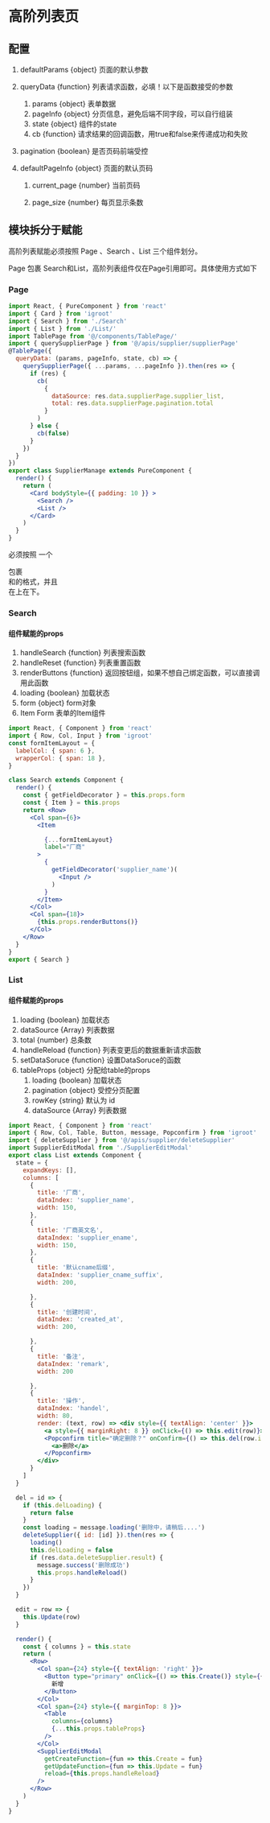 # 高阶列表页

## 配置

1. defaultParams  {object}  页面的默认参数

2. queryData {function} 列表请求函数，必填！以下是函数接受的参数

   1. params {object} 表单数据
   2. pageInfo {object} 分页信息，避免后端不同字段，可以自行组装
   3. state {object} 组件的state
   4. cb {function} 请求结果的回调函数，用true和false来传递成功和失败


3. pagination {boolean} 是否页码前端受控

4. defaultPageInfo {object} 页面的默认页码

   1. current_page  {number} 当前页码

   2. page_size {number} 每页显示条数

        

## 模块拆分于赋能

高阶列表赋能必须按照 Page 、Search 、List 三个组件划分。

Page 包裹 Search和List，高阶列表组件仅在Page引用即可。具体使用方式如下

### Page

```jsx
import React, { PureComponent } from 'react'
import { Card } from 'igroot'
import { Search } from './Search'
import { List } from './List/'
import TablePage from '@/components/TablePage/'
import { querySupplierPage } from '@/apis/supplier/supplierPage'
@TablePage({
  queryData: (params, pageInfo, state, cb) => {
    querySupplierPage({ ...params, ...pageInfo }).then(res => {
      if (res) {
        cb(
          {
            dataSource: res.data.supplierPage.supplier_list,
            total: res.data.supplierPage.pagination.total
          }
        )
      } else {
        cb(false)
      }
    })
  }
})
export class SupplierManage extends PureComponent {
  render() {
    return (
      <Card bodyStyle={{ padding: 10 }} >
        <Search />
        <List />
      </Card>
    )
  }
}
```

必须按照 一个<div>包裹<Search />和<List />的格式，并且<Search />在上<List />在下。

### Search

#### 组件赋能的props

1. handleSearch {function}  列表搜索函数
2. handleReset {function} 列表重置函数
3. renderButtons {function} 返回按钮组，如果不想自己绑定函数，可以直接调用此函数
4. loading {boolean} 加载状态
5. form {object} form对象
6. Item Form 表单的Item组件

```jsx
import React, { Component } from 'react'
import { Row, Col, Input } from 'igroot'
const formItemLayout = {
  labelCol: { span: 6 },
  wrapperCol: { span: 18 },
}

class Search extends Component {
  render() {
    const { getFieldDecorator } = this.props.form
    const { Item } = this.props
    return <Row>
      <Col span={6}>
        <Item

          {...formItemLayout}
          label="厂商"
        >
          {
            getFieldDecorator('supplier_name')(
              <Input />
            )
          }
        </Item>
      </Col>
      <Col span={18}>
        {this.props.renderButtons()}
      </Col>
    </Row>
  }
}
export { Search }
```

### List

#### 组件赋能的props

1. loading {boolean} 加载状态
2. dataSource {Array} 列表数据
3. total {number} 总条数
4. handleReload {function} 列表变更后的数据重新请求函数
5. setDataSoruce  {function} 设置DataSoruce的函数
6. tableProps {object} 分配给table的props
   1. loading {boolean} 加载状态
   2. pagination {object} 受控分页配置
   3. rowKey {string} 默认为 id
   4. dataSource  {Array} 列表数据

```jsx
import React, { Component } from 'react'
import { Row, Col, Table, Button, message, Popconfirm } from 'igroot'
import { deleteSupplier } from '@/apis/supplier/deleteSupplier'
import SupplierEditModal from './SupplierEditModal'
export class List extends Component {
  state = {
    expandKeys: [],
    columns: [
      {
        title: '厂商',
        dataIndex: 'supplier_name',
        width: 150,
      },
      {
        title: '厂商英文名',
        dataIndex: 'supplier_ename',
        width: 150,
      },
      {
        title: '默认cname后缀',
        dataIndex: 'supplier_cname_suffix',
        width: 200,

      },
      {
        title: '创建时间',
        dataIndex: 'created_at',
        width: 200,

      },
      {
        title: '备注',
        dataIndex: 'remark',
        width: 200

      },
      {
        title: '操作',
        dataIndex: 'handel',
        width: 80,
        render: (text, row) => <div style={{ textAlign: 'center' }}>
          <a style={{ marginRight: 8 }} onClick={() => this.edit(row)}>编辑</a>
          <Popconfirm title="确定删除？" onConfirm={() => this.del(row.id)}>
            <a>删除</a>
          </Popconfirm>
        </div>
      }
    ]
  }

  del = id => {
    if (this.delLoading) {
      return false
    }
    const loading = message.loading('删除中，请稍后....')
    deleteSupplier({ id: [id] }).then(res => {
      loading()
      this.delLoading = false
      if (res.data.deleteSupplier.result) {
        message.success('删除成功')
        this.props.handleReload()
      }
    })
  }

  edit = row => {
    this.Update(row)
  }

  render() {
    const { columns } = this.state
    return (
      <Row>
        <Col span={24} style={{ textAlign: 'right' }}>
          <Button type="primary" onClick={() => this.Create()} style={{ marginRight: 8 }}>
            新增
          </Button>
        </Col>
        <Col span={24} style={{ marginTop: 8 }}>
          <Table
            columns={columns}
            {...this.props.tableProps}
          />
        </Col>
        <SupplierEditModal
          getCreateFunction={fun => this.Create = fun}
          getUpdateFunction={fun => this.Update = fun}
          reload={this.props.handleReload}
        />
      </Row>
    )
  }
}
```

